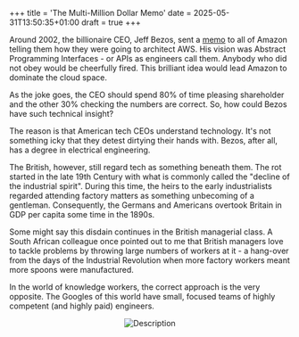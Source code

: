 +++
title = 'The Multi-Million Dollar Memo'
date = 2025-05-31T13:50:35+01:00
draft = true
+++

Around 2002, the billionaire CEO, Jeff Bezos, sent a [memo](https://github.com/victorvalentee/bezos_api_mandate) to all of Amazon telling them how they were going to architect AWS. 
His vision was Abstract Programming Interfaces - or  APIs as engineers call them.
Anybody who did not obey would be cheerfully fired.
This brilliant idea would lead Amazon to dominate the cloud space. 

As the joke goes, the CEO should spend 80% of time pleasing shareholder and the other 30% checking the numbers are correct.
So, how could Bezos have such technical insight? 

The reason is that American tech CEOs understand technology. 
It's not something icky that they detest dirtying their hands with.
Bezos, after all, has a degree in electrical engineering.

The British, however, still regard tech as something beneath them. 
The rot started in the late 19th Century with what is commonly called the "decline of the industrial spirit".
During this time, the heirs to the early industrialists regarded attending factory matters as something unbecoming of a gentleman.
Consequently, the Germans and Americans overtook Britain in GDP per capita some time in the 1890s.

Some might say this disdain continues in the British managerial class.
A South African colleague once pointed out to me that British managers love to tackle problems by throwing large numbers of workers at it - a hang-over from the days of the Industrial Revolution when more factory workers meant more spoons were manufactured.

In the world of knowledge workers, the correct approach is the very opposite. The Googles of this world have small, focused teams of highly competent (and highly paid) engineers.

<div style="text-align: center;">
  <img src="/img/blog/broken_factory.jpg" alt="Description" />
</div>



